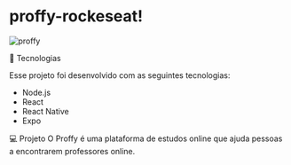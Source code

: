 # proffy-rockeseat!

![proffy](https://user-images.githubusercontent.com/47877623/188049892-55c3ba44-4c73-4bf7-928e-d48c524ef645.png)



🚀 Tecnologias 

Esse projeto foi desenvolvido com as seguintes tecnologias:

- Node.js
- React
- React Native
- Expo

💻 Projeto
O Proffy é uma plataforma de estudos online que ajuda pessoas a encontrarem professores online.

